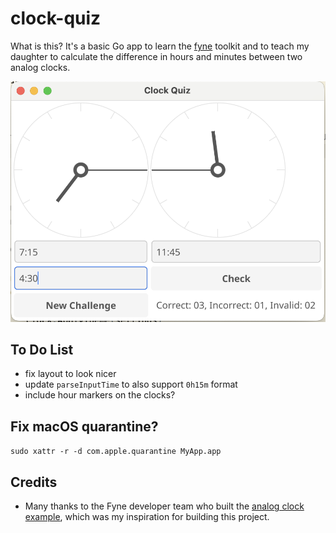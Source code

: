 # clock-quiz

What is this? It's a basic Go app to learn the [fyne](https://fyne.io/) toolkit and to teach my daughter to 
calculate the difference in hours and minutes between two analog clocks. 

![docs/demo.png](docs/demo.png)

## To Do List

- fix layout to look nicer
- update `parseInputTime` to also support `0h15m` format
- include hour markers on the clocks?
 
## Fix macOS quarantine?

`sudo xattr -r -d com.apple.quarantine MyApp.app`

## Credits

- Many thanks to the Fyne developer team who built the [analog clock example](https://github.com/fyne-io/examples/tree/develop), 
  which was my inspiration for building this project.
